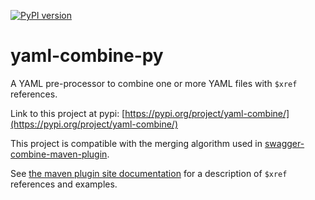 [![PyPI version](https://img.shields.io/pypi/v/yaml-combine.svg)](https://pypi.org/project/yaml-combine/)

# yaml-combine-py

A YAML pre-processor to combine one or more YAML files with `$xref` references.

Link to this project at pypi: [https://pypi.org/project/yaml-combine/](https://pypi.org/project/yaml-combine/)

This project is compatible with the merging algorithm used in [swagger-combine-maven-plugin][swagger-combine-maven-plugin-github].

See [the maven plugin site documentation][swagger-combine-maven-plugin] for a description of `$xref` references and examples.

[swagger-combine-maven-plugin-github]: https://github.com/randomnoun/swagger-combine-maven-plugin
[swagger-combine-maven-plugin]: https://randomnoun.github.io/swagger-combine-maven-plugin/
